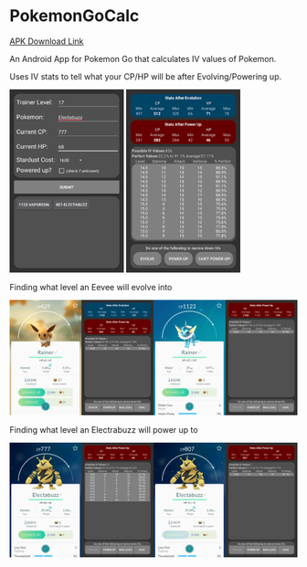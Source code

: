 # PokemonGoCalc

[APK Download Link](https://raw.githubusercontent.com/McAJBen/PokemonGoCalc/master/PokemonGoCalcv0.6.2.apk)<p>
An Android App for Pokemon Go that calculates IV values of Pokemon.<p>
Uses IV stats to tell what your CP/HP will be after Evolving/Powering up.<p>
<img src="Examples/Screenshot_20160731-002825.png" width="200" alt="Screenshot_20160731-002825.png">
<img src="Examples/Screenshot_20160727-051505.png" width="200" alt="Screenshot_20160727-051505.png"><p>
Finding what level an Eevee will evolve into<p>
<img src="Examples/Vaporeon.png" alt="Vaporeon.png"><p>
Finding what level an Electrabuzz will power up to<p>
<img src="Examples/Electrobuzz.png" alt="Electrabuzz.png">






